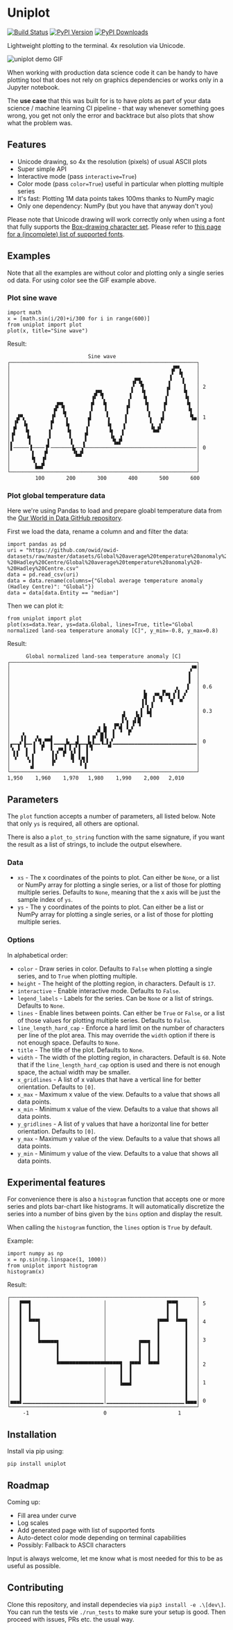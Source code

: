 # Uniplot
[![Build Status](https://github.com/olavolav/uniplot/workflows/Unit%20Tests/badge.svg)](https://github.com/olavolav/uniplot/actions?query=workflow%3A"Unit+Tests")
[![PyPI Version](https://badge.fury.io/py/uniplot.svg)](https://pypi.org/project/uniplot/)
[![PyPI Downloads](https://pepy.tech/badge/uniplot)](https://pepy.tech/project/uniplot)

Lightweight plotting to the terminal. 4x resolution via Unicode.

![uniplot demo GIF](https://github.com/olavolav/uniplot/raw/master/resource/uniplot-demo.gif)

When working with production data science code it can be handy to have plotting
tool that does not rely on graphics dependencies or works only in a Jupyter notebook.

The **use case** that this was built for is to have plots as part of your data science /
machine learning CI pipeline - that way whenever something goes wrong, you get not only
the error and backtrace but also plots that show what the problem was.


## Features

* Unicode drawing, so 4x the resolution (pixels) of usual ASCII plots
* Super simple API
* Interactive mode (pass `interactive=True`)
* Color mode (pass `color=True`) useful in particular when plotting multiple series
* It's fast: Plotting 1M data points takes 100ms thanks to NumPy magic
* Only one dependency: NumPy (but you have that anyway don't you)

Please note that Unicode drawing will work correctly only when using a font that
fully supports the [Box-drawing character set](https://en.wikipedia.org/wiki/Box-drawing_character).
Please refer to [this page for a (incomplete) list of supported fonts](https://www.fileformat.info/info/unicode/block/block_elements/fontsupport.htm).


## Examples

Note that all the examples are without color and plotting only a single series od data. For using color see the GIF example above.

### Plot sine wave

```
import math
x = [math.sin(i/20)+i/300 for i in range(600)]
from uniplot import plot
plot(x, title="Sine wave")
```

Result:
```
                          Sine wave
┌────────────────────────────────────────────────────────────┐
│                                                    ▟▀▚     │
│                                                   ▗▘ ▝▌    │
│                                       ▗▛▜▖        ▞   ▐    │
│                                       ▞  ▜       ▗▌    ▌   │ 2
│                           ▟▀▙        ▗▘  ▝▌      ▐     ▜   │
│                          ▐▘ ▝▖       ▞    ▜      ▌     ▝▌  │
│              ▗▛▜▖        ▛   ▜      ▗▌    ▝▌    ▐▘      ▜  │
│              ▛  ▙       ▗▘   ▝▖     ▐      ▚    ▞       ▝▌ │
│  ▟▀▖        ▐▘  ▝▖      ▟     ▚     ▌      ▝▖  ▗▌        ▜▄│ 1
│ ▐▘ ▐▖       ▛    ▙      ▌     ▐▖   ▗▘       ▚  ▞           │
│ ▛   ▙      ▗▘    ▐▖    ▐       ▙   ▞        ▝▙▟▘           │
│▐▘   ▐▖     ▐      ▌    ▛       ▐▖ ▗▘                       │
│▞     ▌     ▌      ▐   ▗▘        ▜▄▛                        │
│▌─────▐────▐▘───────▙──▞────────────────────────────────────│ 0
│       ▌   ▛        ▝▙▟▘                                    │
│       ▜  ▐▘                                                │
│        ▙▄▛                                                 │
└────────────────────────────────────────────────────────────┘
         100       200       300       400       500       600
```

### Plot global temperature data

Here we're using Pandas to load and prepare gloabl temperature data from the [Our World in Data GitHub repository](https://github.com/owid/owid-datasets).

First we load the data, rename a column and and filter the data:
```
import pandas as pd
uri = "https://github.com/owid/owid-datasets/raw/master/datasets/Global%20average%20temperature%20anomaly%20-%20Hadley%20Centre/Global%20average%20temperature%20anomaly%20-%20Hadley%20Centre.csv"
data = pd.read_csv(uri)
data = data.rename(columns={"Global average temperature anomaly (Hadley Centre)": "Global"})
data = data[data.Entity == "median"]
```

Then we can plot it:
```
from uniplot import plot
plot(xs=data.Year, ys=data.Global, lines=True, title="Global normalized land-sea temperature anomaly [C]", y_min=-0.8, y_max=0.8)
```

Result:
```
      Global normalized land-sea temperature anomaly [C]
┌────────────────────────────────────────────────────────────┐
│                                                          ▞▀│
│                                                         ▐  │
│                                                         ▐  │
│                                                     ▗   ▌  │ 0.6
│                                           ▙  ▗▄ ▛▄▖▗▘▌ ▞   │
│                                          ▗▜  ▌ ▜  ▚▞ ▚▞    │
│                                          ▐▝▖▐      ▘       │
│                                    ▗   ▗ ▌ ▙▌              │ 0.3
│                                    ▛▖  ▞▙▘  ▘              │
│                              ▖  ▗▄▗▘▐ ▐▘▜                  │
│                            ▟ █  ▞ ▜ ▝▄▘                    │
│   ▗▚   ▗    ▖       ▗   ▖▗▞ █▐  ▌    ▘                     │
│▁▁▁▞▐▁▁▗▘▜▗▀▀▌▁▁▁▁▙▁▁▟▁▁▁▙▐▁▁▜▁▌▞▁▁▁▁▁▁▁▁▁▁▁▁▁▁▁▁▁▁▁▁▁▁▁▁▁▁▁│ 0
│▚ ▐ ▝▖ ▐  ▛  ▌ ▗▄▐ ▌▗▘▌ ▐▝▌    ▝▘                           │
│ ▌▌  ▌ ▞     ▐▗▘ ▛ ▐▞ ▌ ▐                                   │
│ ▝   ▝▖▌     ▐▞    ▝▌ ▚▜▐                                   │
│      ▗▌     ▝        ▝ ▌                                   │
└────────────────────────────────────────────────────────────┘
1,950    1,960    1,970   1,980    1,990    2,000   2,010
```


## Parameters

The `plot` function accepts a number of parameters, all listed below. Note that only
`ys` is required, all others are optional.

There is also a `plot_to_string` function with the same signature, if you want the result as a list of strings, to include the output elsewhere.

### Data

* `xs` - The x coordinates of the points to plot. Can either be `None`, or a list or NumPy array for plotting a single series, or a list of those for plotting multiple series. Defaults to `None`, meaning that the x axis will be just the sample index of
`ys`.
* `ys` - The y coordinates of the points to plot. Can either be a list or NumPy array for plotting a single series, or a list of those for plotting multiple series.

### Options

In alphabetical order:

* `color` - Draw series in color. Defaults to `False` when plotting a single series, and to `True` when plotting multiple.
* `height` - The height of the plotting region, in characters. Default is `17`.
* `interactive` - Enable interactive mode. Defaults to `False`.
* `legend_labels` - Labels for the series. Can be `None` or a list of strings. Defaults to `None`.
* `lines` - Enable lines between points. Can either be `True` or `False`, or a list of those values for plotting multiple series. Defaults to `False`.
* `line_length_hard_cap` - Enforce a hard limit on the number of characters per line of the plot area. This may override the `width` option if there is not enough space. Defaults to `None`.
* `title` - The title of the plot. Defaults to `None`.
* `width` - The width of the plotting region, in characters. Default is `60`. Note that if the `line_length_hard_cap` option is used and there is not enough space, the actual width may be smaller.
* `x_gridlines` - A list of x values that have a vertical line for better orientation. Defaults to `[0]`.
* `x_max` - Maximum x value of the view. Defaults to a value that shows all data points.
* `x_min` - Minimum x value of the view. Defaults to a value that shows all data points.
* `y_gridlines` - A list of y values that have a horizontal line for better orientation. Defaults to `[0]`.
* `y_max` - Maximum y value of the view. Defaults to a value that shows all data points.
* `y_min` - Minimum y value of the view. Defaults to a value that shows all data points.


## Experimental features

For convenience there is also a `histogram` function that accepts one or more series and
plots bar-chart like histograms. It will automatically discretize the series into a
number of bins given by the `bins` option and display the result.

When calling the `histogram` function, the `lines` option is `True` by default.

Example:

```
import numpy as np
x = np.sin(np.linspace(1, 1000))
from uniplot import histogram
histogram(x)
```

Result:
```
┌────────────────────────────────────────────────────────────┐
│   ▛▀▀▌                       │                   ▐▀▀▜      │ 5
│   ▌  ▌                       │                   ▐  ▐      │
│   ▌  ▌                       │                   ▐  ▐      │
│   ▌  ▀▀▀▌                    │                ▐▀▀▀  ▝▀▀▜   │ 4
│   ▌     ▌                    │                ▐        ▐   │
│   ▌     ▌                    │                ▐        ▐   │
│   ▌     ▙▄▄▄▄▄▖              │          ▗▄▄▄  ▐        ▐   │ 3
│   ▌           ▌              │          ▐  ▐  ▐        ▐   │
│   ▌           ▌              │          ▐  ▐  ▐        ▐   │
│   ▌           ▌              │          ▐  ▐  ▐        ▐   │
│   ▌           ▀▀▀▀▀▀▀▀▀▀▀▀▀▀▀▀▀▀▀▀▜  ▐▀▀▀  ▝▀▀▀        ▐   │ 2
│   ▌                          │    ▐  ▐                 ▐   │
│   ▌                          │    ▐  ▐                 ▐   │
│   ▌                          │    ▐▄▄▟                 ▐   │ 1
│   ▌                          │                         ▐   │
│   ▌                          │                         ▐   │
│▄▄▄▌▁▁▁▁▁▁▁▁▁▁▁▁▁▁▁▁▁▁▁▁▁▁▁▁▁▁│▁▁▁▁▁▁▁▁▁▁▁▁▁▁▁▁▁▁▁▁▁▁▁▁▁▐▄▄▄│ 0
└────────────────────────────────────────────────────────────┘
     -1                        0                       1
```


## Installation

Install via pip using:

```
pip install uniplot
```


## Roadmap

Coming up:

* Fill area under curve
* Log scales
* Add generated page with list of supported fonts
* Auto-detect color mode depending on terminal capabilities
* Possibly: Fallback to ASCII characters

Input is always welcome, let me know what is most needed for this to be as useful as possible.


## Contributing

Clone this repository, and install dependecies via `pip3 install -e .\[dev\]`.
You can run the tests vie `./run_tests` to make sure your setup is good. Then
proceed with issues, PRs etc. the usual way.
